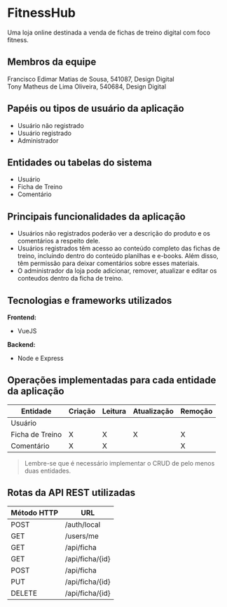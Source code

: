 # FitnessHub   

Uma loja online destinada a venda de fichas de treino digital com foco fitness.

## Membros da equipe

Francisco Edimar Matias de Sousa, 541087, Design Digital <br>
Tony Matheus de Lima Oliveira, 540684, Design Digital

## Papéis ou tipos de usuário da aplicação

- Usuário não registrado
- Usuário registrado
- Administrador

## Entidades ou tabelas do sistema

- Usuário
- Ficha de Treino
- Comentário

## Principais funcionalidades da aplicação

- Usuários não registrados poderão ver a descrição do produto e os comentários a respeito dele.
- Usuários registrados têm acesso ao conteúdo completo das fichas de treino, incluindo dentro do conteúdo planilhas e e-books. Além disso, têm permissão para deixar comentários sobre esses materiais.
- O administrador da loja pode adicionar, remover, atualizar e editar os conteudos dentro da ficha de treino.

## Tecnologias e frameworks utilizados

**Frontend:**

- VueJS

**Backend:**

- Node e Express


## Operações implementadas para cada entidade da aplicação


| Entidade| Criação | Leitura | Atualização | Remoção |
| --- | --- | --- | --- | --- |
| Usuário |  |  |  |  |
| Ficha de Treino | X  | X |  X | X |
| Comentário | X |  X  |  | X |

> Lembre-se que é necessário implementar o CRUD de pelo menos duas entidades.

## Rotas da API REST utilizadas

| Método HTTP | URL |
| --- | --- |
| POST | /auth/local |
| GET | /users/me |
| GET | /api/ficha |
| GET | /api/ficha/{id} |
| POST | /api/ficha |
| PUT | /api/ficha/{id} |
| DELETE | /api/ficha/{id} |
